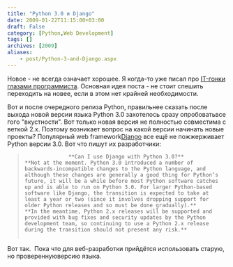 ```yaml
---
title: "Python 3.0 и Django"
date: 2009-01-22T11:15:00+03:00
draft: False
category: [Python,Web Development]
tags: []
archives: [2009]
aliases:
    - post/Python-3-and-Django.aspx
---
```



Новое - не всегда означает хорошее. Я когда-то уже писал про [IT-гонки глазами программиста](/post/IT-d0b3d0bed0bdd0bad0b8-d0b3d0bbd0b0d0b7d0b0d0bcd0b8-d0bfd180d0bed0b3d180d0b0d0bcd0bcd0b8d181d182d0b0.aspx). Основная идея поста - не стоит спешить переходить на новее, если в этом нет крайней необходимости.

Вот и после очередного релиза Python, правильнее сказать после выхода новой версии языка Python 3.0 захотелось сразу опробоватьвсе гого "вкустности". Вот только новая версия не полностью совместима с веткой 2.х. Поэтому возникает вопрос на какой версии начинать новые проекты? Популярный web framework[](http://www.djangoproject.com/)[Django](http://www.djangoproject.com/) все ещё не пожжерживает Python версии 3.0. Вот что пишут их разработчики:

> 		 			**Can I use Django with Python 3.0?**			**Not at the moment. Python 3.0 introduced a number of backwards-incompatible changes to the Python language, and although these changes are generally a good thing for Python’s future, it will be a while before most Python software catches up and is able to run on Python 3.0. For larger Python-based software like Django, the transition is expected to take at least a year or two (since it involves dropping support for older Python releases and so must be done gradually).**			**In the meantime, Python 2.x releases will be supported and provided with bug fixes and security updates by the Python development team, so continuing to use a Python 2.x release during the transition should not present any risk.**			 	

Вот так.  Пока что для веб-разработки прийдётся использовать старую, но провереннуюверсию языка.

